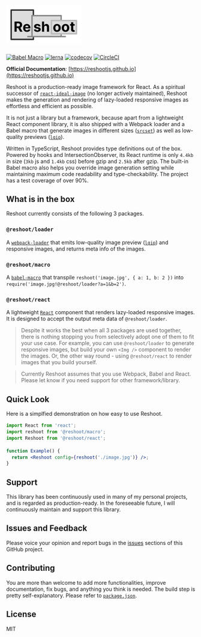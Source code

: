 # <img src="https://raw.githubusercontent.com/billykwok/reshoot/master/logo.png" width="200" />

[![Babel Macro](https://img.shields.io/badge/babel--macro-%F0%9F%8E%A3-f5da55.svg?style=flat-square)](https://github.com/kentcdodds/babel-plugin-macros)
[![lerna](https://img.shields.io/badge/maintained%20with-lerna-cc00ff.svg)](https://lerna.js.org)
[![codecov](https://codecov.io/gh/billykwok/reshoot/branch/master/graph/badge.svg)](https://codecov.io/gh/billykwok/reshoot)
[![CircleCI](https://circleci.com/gh/billykwok/reshoot/tree/master.svg?style=svg)](https://circleci.com/gh/billykwok/reshoot/tree/master)

**Official Documentation**: [https://reshootjs.github.io](https://reshootjs.github.io)

Reshoot is a production-ready image framework for React. As a spiritual successor of [`react-ideal-image`](https://github.com/stereobooster/react-ideal-image) (no longer actively maintained), Reshoot makes the generation and rendering of lazy-loaded responsive images as effortless and efficient as possible.

It is not just a library but a framework, because apart from a lightweight React component library, it is also shipped with a Webpack loader and a Babel macro that generate images in different sizes ([`srcset`](https://developer.mozilla.org/en-US/docs/Learn/HTML/Multimedia_and_embedding/Responsive_images)) as well as low-quality previews ([`lqip`](https://github.com/zouhir/lqip)).

Written in TypeScript, Reshoot provides type definitions out of the box. Powered by hooks and IntersectionObserver, its React runtime is only `4.4kb` in size (`3kb` js and `1.4kb` css) before gzip and `2.5kb` after gzip. The built-in Babel macro also helps you override image generation setting while maintaining maximum code readability and type-checkability. The project has a test coverage of over 90%.

## What is in the box

Reshoot currently consists of the following 3 packages.

### `@reshoot/loader`

A [`webpack-loader`](https://webpack.js.org/loaders) that emits low-quality image preview ([`lqip`](https://github.com/zouhir/lqip)) and responsive images, and returns meta info of the images.

### `@reshoot/macro`

A [`babel-macro`](https://github.com/kentcdodds/babel-plugin-macros) that transpile `reshoot('image.jpg', { a: 1, b: 2 })` into `require('image.jpg!@reshoot/loader?a=1&b=2')`.

### `@reshoot/react`

A lightweight [`React`](https://reactjs.org) component that renders lazy-loaded responsive images. It is designed to accept the output meta data of `@reshoot/loader`.

> Despite it works the best when all 3 packages are used together, there is nothing stopping you from selectively adopt one of them to fit your use case. For example, you can use `@reshoot/loader` to generate responsive images, but build your own `<Img />` component to render the images. Or, the other way round - using `@reshoot/react` to render images that you build yourself.

> Currently Reshoot assumes that you use Webpack, Babel and React. Please let know if you need support for other framework/library.

## Quick Look

Here is a simplfied demonstration on how easy to use Reshoot.

```jsx
import React from 'react';
import reshoot from '@reshoot/macro';
import Reshoot from '@reshoot/react';

function Example() {
  return <Reshoot config={reshoot('./image.jpg')} />;
}
```

## Support

This library has been continuously used in many of my personal projects, and is regarded as production-ready. In the foreseeable future, I will continuously maintain and support this library.

## Issues and Feedback

Please voice your opinion and report bugs in the [issues](https://github.com/billykwok/reshoot/issues) sections of this GitHub project.

## Contributing

You are more than welcome to add more functionalities, improve documentation, fix bugs, and anything you think is needed. The build step is pretty self-explanatory. Please refer to [`package.json`](https://github.com/billykwok/reshoot/blob/master/package.json).

## License

MIT

